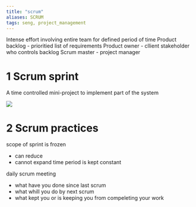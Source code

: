 ```yaml
---
title: "scrum"
aliases: SCRUM
tags: seng, project_management
---
```


Intense effort involving entire team for defined period of time
Product backlog - prioritied list of requirements
Product owner - cllient stakeholder who controls backlog
Scrum master - project manager

# 1 Scrum sprint
A time controlled mini-project to implement part of the system

![](https://i.imgur.com/R3biN9h.png)

# 2 Scrum  practices
scope of sprint is frozen
 - can reduce
 - cannot expand
time period is kept constant

daily scrum meeting
- what have you done since last scrum
- what whill you do by next scrum
- what kept you or is keeping you from compeleting your work
